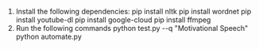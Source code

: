 1. Install the following dependencies:
	pip install nltk
	pip install wordnet
	pip install youtube-dl
	pip install google-cloud
	pip install ffmpeg
2. Run the following commands
	python test.py --q "Motivational Speech"
	python automate.py
